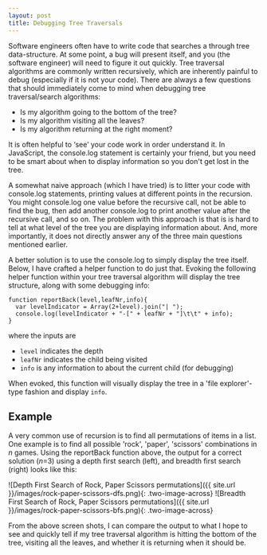 ```yaml
---
layout: post
title: Debugging Tree Traversals
---
```


Software engineers often have to write code that searches a through tree data-structure. At some point, a bug will present itself, and you (the software engineer) will need to figure it out quickly.  Tree traversal algorithms are commonly written recursively, which are inherently painful to debug (especially if it is not your code). There are always a few questions that should immediately come to mind when debugging tree traversal/search algorithms:

* Is my algorithm going to the bottom of the tree?
* Is my algorithm visiting all the leaves?
* Is my algorithm returning at the right moment?

It is often helpful to ‘see’ your code work in order understand it. In JavaScript, the console.log statement is certainly your friend, but you need to be smart about when to display information so you don't get lost in the tree.

A somewhat naive approach (which I have tried) is to litter your code with console.log statements, printing values at different points in the recursion.  You might console.log one value before the recursive call, not be able to find the bug, then add another console.log to print another value after the recursive call, and so on.  The problem with this approach is that is is hard to tell at what level of the tree you are displaying information about.  And, more importantly, it does not directly answer any of the three main questions mentioned earlier.

A better solution is to use the console.log to simply display the tree itself.  Below, I have crafted a helper function to do just that.  Evoking the following helper function within your tree traversal algorithm will display the tree structure, along with some debugging info:

	function reportBack(level,leafNr,info){
	  var levelIndicator = Array(2+level).join("| ");
	  console.log(levelIndicator + "-[" + leafNr + "]\t\t" + info);
	}

where the inputs are

 * `level` indicates the depth
 * `leafNr` indicates the child being visited
 * `info` is any information to about the current child (for debugging)

When evoked, this function will visually display the tree in a 'file explorer'-type fashion and display `info`.

## Example

A very common use of recursion is to find all permutations of items in a list.  One example is to find all possible 'rock', 'paper', 'scissors' combinations in *n* games.  Using the reportBack function above, the output for a correct solution (*n*=3) using a depth first search (left), and breadth first search (right) looks like this:

![Depth First Search of Rock, Paper Scissors permutations]({{ site.url }}/images/rock-paper-scissors-dfs.png){: .two-image-across}
![Breadth First Search of Rock, Paper Scissors permutations]({{ site.url }}/images/rock-paper-scissors-bfs.png){: .two-image-across}

From the above screen shots, I can compare the output to what I hope to see and quickly tell if my tree traversal algorithm is hitting the bottom of the tree, visiting all the leaves, and whether it is returning when it should be.  